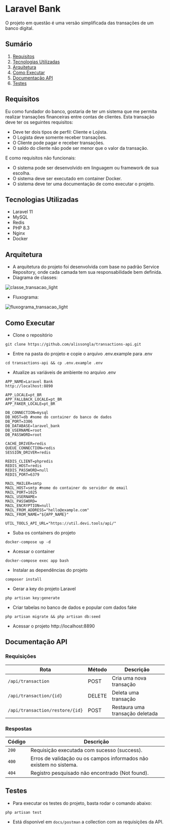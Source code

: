 # Laravel Bank

O projeto em questão é uma versão simplificada das transações de um banco digital.

## Sumário

1. [Requisitos](#requisitos)
2. [Tecnologias Utilizadas](#tecnologias-utilizadas)
3. [Arquitetura](#arquitetura)
4. [Como Executar](#como-executar)
5. [Documentação API](#documentação-api)
6. [Testes](#testes)


## Requisitos

Eu como fundador do banco, gostaria de ter um sistema que me permita realizar transações financeiras entre contas de clientes.
Esta transação deve ter os seguintes requisitos:
- Deve ter dois tipos de perfil: Cliente e Lojista.
- O Logista deve somente receber transações.
- O Cliente pode pagar e receber transações.
- O saldo do cliente não pode ser menor que o valor da transação.

E como requisitos não funcionais:
- O sistema pode ser desenvolvido em linguagem ou framework de sua escolha.
- O sistema deve ser executado em container Docker.
- O sistema deve ter uma documentação de como executar o projeto.

## Tecnologias Utilizadas

- Laravel 11
- MySQL
- Redis
- PHP 8.3
- Nginx
- Docker

## Arquitetura

 - A arquitetura do projeto foi desenvolvida com base no padrão Service Repository, onde cada camada tem sua responsabilidade bem definida.
 - Diagrama de classes:
   
![classe_transacao_light](https://github.com/alissongla/transactions-api/assets/39539326/0aa7419b-e3a4-4cef-acab-10b9069dd2a2)

 - Fluxograma:
   
![fluxograma_transacao_light](https://github.com/alissongla/transactions-api/assets/39539326/96971c4a-9be9-42c5-8fda-32b5320f157d)



## Como Executar

- Clone o repositório

```
git clone https://github.com/alissongla/transactions-api.git
```
- Entre na pasta do projeto e copie o arquivo .env.example para .env
```
cd transactions-api && cp .env.example .env
```

- Atualize as variáveis de ambiente no arquivo .env

``` 
APP_NAME=Laravel Bank
http://localhost:8890

APP_LOCALE=pt_BR
APP_FALLBACK_LOCALE=pt_BR
APP_FAKER_LOCALE=pt_BR

DB_CONNECTION=mysql
DB_HOST=db #nome do container do banco de dados
DB_PORT=3306
DB_DATABASE=laravel_bank
DB_USERNAME=root
DB_PASSWORD=root

CACHE_DRIVER=redis
QUEUE_CONNECTION=redis
SESSION_DRIVER=redis

REDIS_CLIENT=phpredis
REDIS_HOST=redis
REDIS_PASSWORD=null
REDIS_PORT=6379

MAIL_MAILER=smtp
MAIL_HOST=smtp #nome do container do servidor de email
MAIL_PORT=1025
MAIL_USERNAME=
MAIL_PASSWORD=
MAIL_ENCRYPTION=null
MAIL_FROM_ADDRESS="hello@example.com"
MAIL_FROM_NAME="${APP_NAME}"

UTIL_TOOLS_API_URL="https://util.devi.tools/api/"
```

- Suba os containers do projeto

```
docker-compose up -d
```

- Acessar o container

```
docker-compose exec app bash
```

- Instalar as dependências do projeto

```
composer install
```

- Gerar a key do projeto Laravel

```
php artisan key:generate
```

- Criar tabelas no banco de dados e popular com dados fake

```
php artisan migrate && php artisan db:seed
```

- Acessar o projeto http://localhost:8890

## Documentação API

### Requisições

| Rota                    | Método |Descrição
|-------------------------|--------|---
| `/api/transaction`      | POST   | Cria uma nova transação
| `/api/transaction/{id}` | DELETE | Deleta uma transação
| `/api/transaction/restore/{id}`                 | POST   | Restaura uma transação deletada

### Respostas

| Código | Descrição
|---|---
| `200` | Requisição executada com sucesso (success).
| `400` | Erros de validação ou os campos informados não existem no sistema.
| `404` | Registro pesquisado não encontrado (Not found).

## Testes
 - Para executar os testes do projeto, basta rodar o comando abaixo:

```
php artisan test
```
 - Está disponível em `docs/postman` a collection com as requisições da API.
